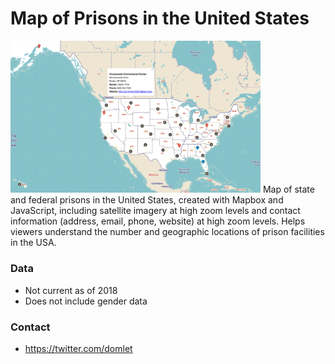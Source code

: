 # Map of Prisons in the United States
<img src="https://github.com/domlet/prisons-map-usa/blob/master/images/Screenshot.png" width=400>
Map of state and federal prisons in the United States, created with Mapbox and JavaScript, including satellite imagery at high zoom levels and contact information (address, email, phone, website) at high zoom levels. Helps viewers understand the number and geographic locations of prison facilities in the USA.

### Data
* Not current as of 2018
* Does not include gender data

### Contact
* https://twitter.com/domlet

